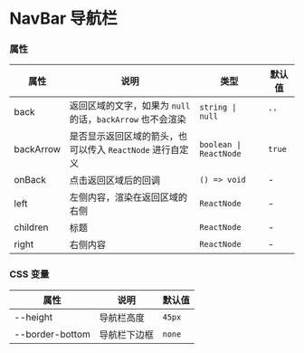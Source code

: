 # NavBar 导航栏

<code src="./demos/demo1.tsx"></code>

### 属性

| 属性      | 说明                                                       | 类型                   | 默认值 |
| --------- | ---------------------------------------------------------- | ---------------------- | ------ |
| back      | 返回区域的文字，如果为 `null` 的话，`backArrow` 也不会渲染 | `string \| null`       | `''`   |
| backArrow | 是否显示返回区域的箭头，也可以传入 `ReactNode` 进行自定义  | `boolean \| ReactNode` | `true` |
| onBack    | 点击返回区域后的回调                                       | `() => void`           | -      |
| left      | 左侧内容，渲染在返回区域的右侧                             | `ReactNode`            | -      |
| children  | 标题                                                       | `ReactNode`            | -      |
| right     | 右侧内容                                                   | `ReactNode`            | -      |

### CSS 变量

| 属性            | 说明         | 默认值 |
| --------------- | ------------ | ------ |
| --height        | 导航栏高度   | `45px` |
| --border-bottom | 导航栏下边框 | `none` |
